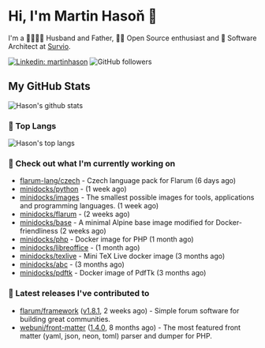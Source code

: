 # Hi, I'm Martin Hasoň 👋

I'm a 👨‍👩‍👧‍👦 Husband and Father, 🧑‍💻 Open Source enthusiast and 📐 Software Architect at [Survio](https://www.survio.com).

[![Linkedin: martinhason](https://img.shields.io/badge/-Martin%20Hasoň-blue?style=flat-square&logo=Linkedin&logoColor=white&link=https://www.linkedin.com/in/martinhason/)](https://www.linkedin.com/in/martinhason/)
![GitHub followers](https://img.shields.io/github/followers/hason?label=Follow&style=social)


## My GitHub Stats
![Hason's github stats](https://github-readme-stats.vercel.app/api?username=hason&show_icons=true&include_all_commits=true&theme=dracula&hide_border=true&hide_title=true)

### 💾 Top Langs
![Hason's top langs](https://github-readme-stats.vercel.app/api/top-langs/?username=hason&layout=compact&theme=dracula&hide_border=true&hide_title=true)

### 👷 Check out what I'm currently working on

- [flarum-lang/czech](https://github.com/flarum-lang/czech) - Czech language pack for Flarum  (6 days ago)
- [minidocks/python](https://github.com/minidocks/python) -  (1 week ago)
- [minidocks/images](https://github.com/minidocks/images) - The smallest possible images for tools, applications and programming languages. (1 week ago)
- [minidocks/flarum](https://github.com/minidocks/flarum) -  (2 weeks ago)
- [minidocks/base](https://github.com/minidocks/base) - A minimal Alpine base image modified for Docker-friendliness (2 weeks ago)
- [minidocks/php](https://github.com/minidocks/php) - Docker image for PHP (1 month ago)
- [minidocks/libreoffice](https://github.com/minidocks/libreoffice) -  (1 month ago)
- [minidocks/texlive](https://github.com/minidocks/texlive) - Mini TeX Live docker image (3 months ago)
- [minidocks/abc](https://github.com/minidocks/abc) -  (3 months ago)
- [minidocks/pdftk](https://github.com/minidocks/pdftk) - Docker image of PdfTk (3 months ago)

### 🔭 Latest releases I've contributed to

- [flarum/framework](https://github.com/flarum/framework) ([v1.8.1](https://github.com/flarum/framework/releases/tag/v1.8.1), 2 weeks ago) - Simple forum software for building great communities.
- [webuni/front-matter](https://github.com/webuni/front-matter) ([1.4.0](https://github.com/webuni/front-matter/releases/tag/1.4.0), 8 months ago) - The most featured front matter (yaml, json, neon, toml) parser and dumper for PHP.
